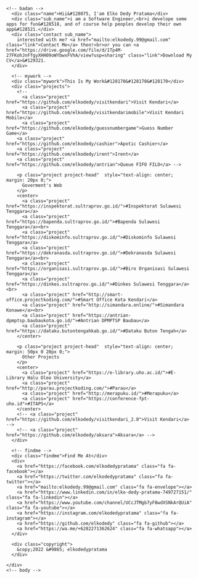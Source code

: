<html lang="en">
  <head>
    <title>Elko Dedy Pratama &mdash; Portofolio</title>
    <meta charset="utf-8">
    <link rel="icon" href="logo.png" type="image/ico">
    <meta name="viewport" content="width=device-width, initial-scale=1, shrink-to-fit=no">
    <link rel="stylesheet" href="https://cdnjs.cloudflare.com/ajax/libs/font-awesome/4.7.0/css/font-awesome.min.css">
    <link rel="stylesheet" href="style.css">
    
  </head>
  <body>
    <!-- body -->
    <div class="badan">
    
    <!-- badan -->
      <div class="name">Hii&#128075, I'am Elko Dedy Pratama</div>
      <div class="sub_name">i am a Software Engineer,<br>i develope some apps for fun&#128518, and of course help peoples develop their own app&#128521.</div>
      <div class="contact sub_name">
        interested with me? <a href="mailto:elkodedy.99@gmail.com" class="link">Contact Me</a> then!<br>or you can <a href="https://drive.google.com/file/d/1Tp4M-27FKohJnFfgyXHH09oWYbwxFVhA/view?usp=sharing" class="link">Download My CV</a>&#129321.
      </div>

      <!-- mywork -->
      <div class="mywork">This Is My Work&#128170&#128170&#128170</div>
      <div class="projects">
        <!-- 
          <a class="project" href="https://github.com/elkodedy/visitkendari">Visit Kendari</a> 
          <a class="project" href="https://github.com/elkodedy/visitkendarimobile">Visit Kendari Mobile</a> 
          <a class="project" href="https://github.com/elkodedy/guessnumbergame">Guess Number Game</a> 
        <a class="project" href="https://github.com/elkodedy/cashier">Apotic Cashier</a> 
        <a class="project" href="https://github.com/elkodedy/irent">Irent</a> 
        <a class="project" href="https://github.com/elkodedy/antrian">Queue FIFO FILO</a> -->
        
        <p class="project project-head"  style="text-align: center; margin: 20px 0;">
          Goverment's Web
        </p>
        <center>
          <a class="project" href="https://inspektorat.sultraprov.go.id/">#Inspektorat Sulawesi Tenggara</a>
          <a class="project" href="https://bapenda.sultraprov.go.id/">#Bapenda Sulawesi Tenggara</a><br>
          <a class="project" href="https://diskominfo.sultraprov.go.id/">#Diskominfo Sulawesi Tenggara</a>
          <a class="project" href="https://dekranasda.sultraprov.go.id/">#Dekranasda Sulawesi Tenggara</a><br>
          <a class="project" href="https://organisasi.sultraprov.go.id/">#Biro Organisasi Sulawesi Tenggara</a>
          <a class="project" href="https://dinkes.sultraprov.go.id/">#Dinkes Sulawesi Tenggara</a><br>
          <a class="project" href="http://smart-office.projectkoding.com/">#Smart Office Kota Kendari</a>
          <a class="project" href="http://simandara.online/">#Simandara Konawe</a><br>
          <a class="project" href="https://antrian-dpmptsp.baubaukota.go.id/">#Antrian DPMPTSP Baubau</a>
          <a class="project" href="https://dataku.butontengahkab.go.id/">#Dataku Buton Tengah</a>
        </center>
        
        <p class="project project-head"  style="text-align: center; margin: 50px 0 20px 0;">
          Other Projects
        </p>
        <center>
          <a class="project" href="https://e-library.uho.ac.id/">#E-Library Halu Oleo University</a>
          <a class="project" href="http://parau.projectkoding.com/">#Parau</a>
          <a class="project" href="http://merapuku.id/">#Merapuku</a>
          <a class="project" href="https://conference-fpt-uho.id">#ITAPS</a>
        </center>
        <!-- <a class="project" href="https://github.com/elkodedy/visitkendari_2.0">Visit Kendari</a> -->
        <!-- <a class="project" href="https://github.com/elkodedy/aksara">Aksara</a> -->
      </div>

      <!-- findme -->
      <div class="findme">Find Me At</div>
      <div>        
        <a href="https://facebook.com/elkodedypratama" class="fa fa-facebook"></a>
        <a href="https://twitter.com/elkodedypratama" class="fa fa-twitter"></a>
        <a href="mailto:elkodedy.99@gmail.com" class="fa fa-envelope"></a>
        <a href="https://www.linkedin.com/in/elko-dedy-pratama-749727151/" class="fa fa-linkedin"></a>
        <a href="https://www.youtube.com/channel/UCcJTMgb7yF8wdXSNkArQUiA" class="fa fa-youtube"></a>
        <a href="https://instagram.com/elkodedypratama" class="fa fa-instagram"></a>
        <a href="https://github.com/elkodedy" class="fa fa-github"></a>
        <a href="https://wa.me/+6282271362624" class="fa fa-whatsapp"></a>
      </div>

      <div class="copyright">
        &copy;2022 &#9865; elkodedypratama
      </div>

    </div>
    <!-- body -->
  </body>
</html>
